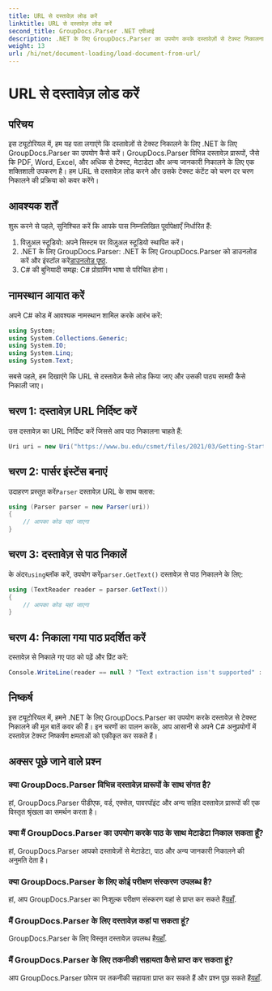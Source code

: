 ```yaml
---
title: URL से दस्तावेज़ लोड करें
linktitle: URL से दस्तावेज़ लोड करें
second_title: GroupDocs.Parser .NET एपीआई
description: .NET के लिए GroupDocs.Parser का उपयोग करके दस्तावेज़ों से टेक्स्ट निकालना सीखें। यह ट्यूटोरियल URL से दस्तावेज़ लोड करना और चरण दर चरण टेक्स्ट निकालना सिखाता है।
weight: 13
url: /hi/net/document-loading/load-document-from-url/
---
```


# URL से दस्तावेज़ लोड करें

## परिचय
इस ट्यूटोरियल में, हम यह पता लगाएंगे कि दस्तावेज़ों से टेक्स्ट निकालने के लिए .NET के लिए GroupDocs.Parser का उपयोग कैसे करें। GroupDocs.Parser विभिन्न दस्तावेज़ प्रारूपों, जैसे कि PDF, Word, Excel, और अधिक से टेक्स्ट, मेटाडेटा और अन्य जानकारी निकालने के लिए एक शक्तिशाली उपकरण है। हम URL से दस्तावेज़ लोड करने और उसके टेक्स्ट कंटेंट को चरण दर चरण निकालने की प्रक्रिया को कवर करेंगे।
## आवश्यक शर्तें
शुरू करने से पहले, सुनिश्चित करें कि आपके पास निम्नलिखित पूर्वापेक्षाएँ निर्धारित हैं:
1. विज़ुअल स्टूडियो: अपने सिस्टम पर विज़ुअल स्टूडियो स्थापित करें।
2.  .NET के लिए GroupDocs.Parser: .NET के लिए GroupDocs.Parser को डाउनलोड करें और इंस्टॉल करें[डाउनलोड पृष्ठ](https://releases.groupdocs.com/parser/net/).
3. C# की बुनियादी समझ: C# प्रोग्रामिंग भाषा से परिचित होना।

## नामस्थान आयात करें
अपने C# कोड में आवश्यक नामस्थान शामिल करके आरंभ करें:
```csharp
using System;
using System.Collections.Generic;
using System.IO;
using System.Linq;
using System.Text;
```

सबसे पहले, हम दिखाएंगे कि URL से दस्तावेज़ कैसे लोड किया जाए और उसकी पाठ्य सामग्री कैसे निकाली जाए।
## चरण 1: दस्तावेज़ URL निर्दिष्ट करें
उस दस्तावेज़ का URL निर्दिष्ट करें जिससे आप पाठ निकालना चाहते हैं:
```csharp
Uri uri = new Uri("https://www.bu.edu/csmet/files/2021/03/Getting-Started-with-SQLite.pdf");
```
## चरण 2: पार्सर इंस्टेंस बनाएं
 उदाहरण प्रस्तुत करें`Parser` दस्तावेज़ URL के साथ क्लास:
```csharp
using (Parser parser = new Parser(uri))
{
    // आपका कोड यहां जाएगा
}
```
## चरण 3: दस्तावेज़ से पाठ निकालें
 के अंदर`using`ब्लॉक करें, उपयोग करें`parser.GetText()` दस्तावेज़ से पाठ निकालने के लिए:
```csharp
using (TextReader reader = parser.GetText())
{
    // आपका कोड यहां जाएगा
}
```
## चरण 4: निकाला गया पाठ प्रदर्शित करें
दस्तावेज़ से निकाले गए पाठ को पढ़ें और प्रिंट करें:
```csharp
Console.WriteLine(reader == null ? "Text extraction isn't supported" : reader.ReadToEnd());
```

## निष्कर्ष
इस ट्यूटोरियल में, हमने .NET के लिए GroupDocs.Parser का उपयोग करके दस्तावेज़ से टेक्स्ट निकालने की मूल बातें कवर की हैं। इन चरणों का पालन करके, आप आसानी से अपने C# अनुप्रयोगों में दस्तावेज़ टेक्स्ट निष्कर्षण क्षमताओं को एकीकृत कर सकते हैं।

## अक्सर पूछे जाने वाले प्रश्न
### क्या GroupDocs.Parser विभिन्न दस्तावेज़ प्रारूपों के साथ संगत है?
हां, GroupDocs.Parser पीडीएफ, वर्ड, एक्सेल, पावरपॉइंट और अन्य सहित दस्तावेज़ प्रारूपों की एक विस्तृत श्रृंखला का समर्थन करता है।
### क्या मैं GroupDocs.Parser का उपयोग करके पाठ के साथ मेटाडेटा निकाल सकता हूँ?
हां, GroupDocs.Parser आपको दस्तावेज़ों से मेटाडेटा, पाठ और अन्य जानकारी निकालने की अनुमति देता है।
### क्या GroupDocs.Parser के लिए कोई परीक्षण संस्करण उपलब्ध है?
 हां, आप GroupDocs.Parser का निःशुल्क परीक्षण संस्करण यहां से प्राप्त कर सकते हैं[यहाँ](https://releases.groupdocs.com/).
### मैं GroupDocs.Parser के लिए दस्तावेज़ कहां पा सकता हूं?
 GroupDocs.Parser के लिए विस्तृत दस्तावेज़ उपलब्ध है[यहाँ](https://tutorials.groupdocs.com/parser/net/).
### मैं GroupDocs.Parser के लिए तकनीकी सहायता कैसे प्राप्त कर सकता हूं?
आप GroupDocs.Parser फ़ोरम पर तकनीकी सहायता प्राप्त कर सकते हैं और प्रश्न पूछ सकते हैं[यहाँ](https://forum.groupdocs.com/c/parser/17).